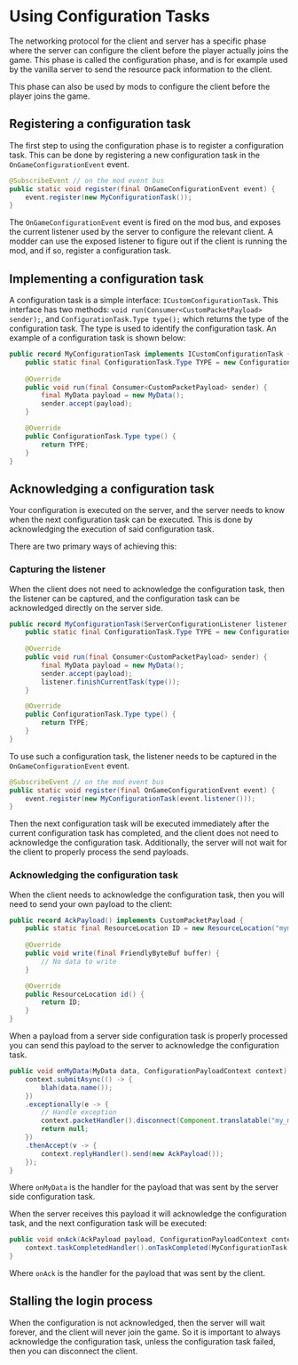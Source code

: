 # Using Configuration Tasks

The networking protocol for the client and server has a specific phase where the server can configure the client before the player actually joins the game.
This phase is called the configuration phase, and is for example used by the vanilla server to send the resource pack information to the client.

This phase can also be used by mods to configure the client before the player joins the game.

## Registering a configuration task
The first step to using the configuration phase is to register a configuration task.
This can be done by registering a new configuration task in the `OnGameConfigurationEvent` event.
```java
@SubscribeEvent // on the mod event bus
public static void register(final OnGameConfigurationEvent event) {
    event.register(new MyConfigurationTask());
}
```
The `OnGameConfigurationEvent` event is fired on the mod bus, and exposes the current listener used by the server to configure the relevant client.
A modder can use the exposed listener to figure out if the client is running the mod, and if so, register a configuration task.

## Implementing a configuration task
A configuration task is a simple interface: `ICustomConfigurationTask`.
This interface has two methods: `void run(Consumer<CustomPacketPayload> sender);`, and `ConfigurationTask.Type type();` which returns the type of the configuration task.
The type is used to identify the configuration task.
An example of a configuration task is shown below:
```java
public record MyConfigurationTask implements ICustomConfigurationTask {
    public static final ConfigurationTask.Type TYPE = new ConfigurationTask.Type(new ResourceLocation("mymod:my_task"));
    
    @Override
    public void run(final Consumer<CustomPacketPayload> sender) {
        final MyData payload = new MyData();
        sender.accept(payload);
    }

    @Override
    public ConfigurationTask.Type type() {
        return TYPE;
    }
}
```

## Acknowledging a configuration task
Your configuration is executed on the server, and the server needs to know when the next configuration task can be executed.
This is done by acknowledging the execution of said configuration task.

There are two primary ways of achieving this:

### Capturing the listener
When the client does not need to acknowledge the configuration task, then the listener can be captured, and the configuration task can be acknowledged directly on the server side.
```java
public record MyConfigurationTask(ServerConfigurationListener listener) implements ICustomConfigurationTask {
    public static final ConfigurationTask.Type TYPE = new ConfigurationTask.Type(new ResourceLocation("mymod:my_task"));
    
    @Override
    public void run(final Consumer<CustomPacketPayload> sender) {
        final MyData payload = new MyData();
        sender.accept(payload);
        listener.finishCurrentTask(type());
    }

    @Override
    public ConfigurationTask.Type type() {
        return TYPE;
    }
}
```
To use such a configuration task, the listener needs to be captured in the `OnGameConfigurationEvent` event.
```java
@SubscribeEvent // on the mod event bus
public static void register(final OnGameConfigurationEvent event) {
    event.register(new MyConfigurationTask(event.listener()));
}
```
Then the next configuration task will be executed immediately after the current configuration task has completed, and the client does not need to acknowledge the configuration task.
Additionally, the server will not wait for the client to properly process the send payloads.

### Acknowledging the configuration task
When the client needs to acknowledge the configuration task, then you will need to send your own payload to the client:
```java
public record AckPayload() implements CustomPacketPayload {
    public static final ResourceLocation ID = new ResourceLocation("mymod:ack");
    
    @Override
    public void write(final FriendlyByteBuf buffer) {
        // No data to write
    }

    @Override
    public ResourceLocation id() {
        return ID;
    }
}
```
When a payload from a server side configuration task is properly processed you can send this payload to the server to acknowledge the configuration task.
```java
public void onMyData(MyData data, ConfigurationPayloadContext context) {
    context.submitAsync(() -> {
        blah(data.name());
    })
    .exceptionally(e -> {
        // Handle exception
        context.packetHandler().disconnect(Component.translatable("my_mod.configuration.failed", e.getMessage()));
        return null;
    })
    .thenAccept(v -> {
        context.replyHandler().send(new AckPayload());
    });     
}
```
Where `onMyData` is the handler for the payload that was sent by the server side configuration task.

When the server receives this payload it will acknowledge the configuration task, and the next configuration task will be executed:
```java
public void onAck(AckPayload payload, ConfigurationPayloadContext context) {
    context.taskCompletedHandler().onTaskCompleted(MyConfigurationTask.TYPE);
}
```
Where `onAck` is the handler for the payload that was sent by the client.

## Stalling the login process
When the configuration is not acknowledged, then the server will wait forever, and the client will never join the game.
So it is important to always acknowledge the configuration task, unless the configuration task failed, then you can disconnect the client.
